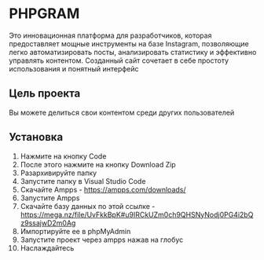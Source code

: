# PHPGRAM

Это инновационная платформа для разработчиков, которая предоставляет мощные 
инструменты на базе Instagram, позволяющие легко автоматизировать посты, анализировать статистику и эффективно управлять контентом. 
Созданный сайт сочетает в себе простоту использования и понятный интерфейс

## Цель проекта

Вы можете делиться свои контентом среди других пользователей

## Установка

1.  Нажмите на кнопку Code
2.  После этого нажмите на кнопку Download Zip
3.  Разархивируйте папку
4.  Запустите папку в Visual Studio Code
5.  Скачайте Ampps - https://ampps.com/downloads/
6.  Запустите Ampps
7.  Скачайте базу данных по этой ссылке - https://mega.nz/file/UvFkkBpK#u9IRCkUZm0ch9QHSNyNodj0PG4i2bQz9ssajwD2m0Ag
8.  Импортируйте ее в phpMyAdmin
9.  Запустите проект через ampps нажав на глобус
10.  Наслаждайтесь

